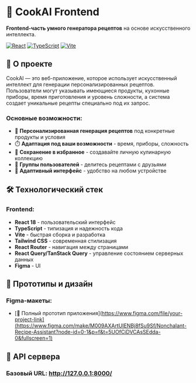 # 🍳 CookAI Frontend

**Frontend-часть умного генератора рецептов** на основе искусственного интеллекта.

[![React](https://img.shields.io/badge/React-18.x-61dafb.svg)](https://reactjs.org/)
[![TypeScript](https://img.shields.io/badge/TypeScript-5.x-3178c6.svg)](https://www.typescriptlang.org/)
[![Vite](https://img.shields.io/badge/Vite-5.x-646cff.svg)](https://vitejs.dev/)

## 🎯 О проекте

CookAI — это веб-приложение, которое использует искусственный интеллект для генерации персонализированных рецептов. Пользователи могут указывать имеющиеся продукты, кухонные приборы, время приготовления и уровень сложности, а система создает уникальные рецепты специально под их запрос.

### Основные возможности:
- 🎯 **Персонализированная генерация рецептов** под конкретные продукты и условия
- ⏱️ **Адаптация под ваши возможности** - время, приборы, сложность
- 💾 **Сохранение в избранное** - создавайте личную кулинарную коллекцию
- 👥 **Группы пользователей** - делитесь рецептами с друзьями
- 📱 **Адаптивный интерфейс** - удобство на любом устройстве

## 🛠 Технологический стек

### Frontend:
- **React 18** - пользовательский интерфейс
- **TypeScript** - типизация и надежность кода
- **Vite** - быстрая сборка и разработка
- **Tailwind CSS** - современная стилизация
- **React Router** - навигация между страницами
- **React Query/TanStack Query** - управление состоянием серверных данных
- **Figma** - UI

## 🎨 Прототипы и дизайн

### Figma-макеты:
- [📱 Полный прототип приложения](https://www.figma.com/file/your-project-link](https://www.figma.com/make/M009AXArtUIENBj8fSu9Sf/Nonchalant-Recipe-Assistant?node-id=0-1&p=f&t=5UOfCiDVCAsSEdda-0&fullscreen=1)

## 🔗 API сервера

### Базовый URL: http://127.0.0.1:8000/
